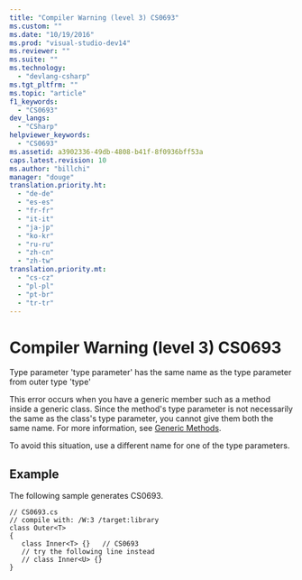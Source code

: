```yaml
---
title: "Compiler Warning (level 3) CS0693"
ms.custom: ""
ms.date: "10/19/2016"
ms.prod: "visual-studio-dev14"
ms.reviewer: ""
ms.suite: ""
ms.technology: 
  - "devlang-csharp"
ms.tgt_pltfrm: ""
ms.topic: "article"
f1_keywords: 
  - "CS0693"
dev_langs: 
  - "CSharp"
helpviewer_keywords: 
  - "CS0693"
ms.assetid: a3902336-49db-4808-b41f-8f0936bff53a
caps.latest.revision: 10
ms.author: "billchi"
manager: "douge"
translation.priority.ht: 
  - "de-de"
  - "es-es"
  - "fr-fr"
  - "it-it"
  - "ja-jp"
  - "ko-kr"
  - "ru-ru"
  - "zh-cn"
  - "zh-tw"
translation.priority.mt: 
  - "cs-cz"
  - "pl-pl"
  - "pt-br"
  - "tr-tr"
---
```

# Compiler Warning (level 3) CS0693
Type parameter 'type parameter' has the same name as the type parameter from outer type 'type'  
  
 This error occurs when you have a generic member such as a method inside a generic class. Since the method's type parameter is not necessarily the same as the class's type parameter, you cannot give them both the same name. For more information, see [Generic Methods](../Topic/Generic%20Methods%20\(C%23%20Programming%20Guide\).md).  
  
 To avoid this situation, use a different name for one of the type parameters.  
  
## Example  
 The following sample generates CS0693.  
  
```  
// CS0693.cs  
// compile with: /W:3 /target:library  
class Outer<T>  
{  
   class Inner<T> {}   // CS0693  
   // try the following line instead  
   // class Inner<U> {}  
}  
```